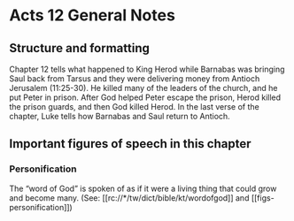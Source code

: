 # Acts 12 General Notes
## Structure and formatting

Chapter 12 tells what happened to King Herod while Barnabas was bringing Saul back from Tarsus and they were delivering money from Antioch Jerusalem (11:25-30). He killed many of the leaders of the church, and he put Peter in prison. After God helped Peter escape the prison, Herod killed the prison guards, and then God killed Herod. In the last verse of the chapter, Luke tells how Barnabas and Saul return to Antioch.

## Important figures of speech in this chapter

### Personification

The “word of God” is spoken of as if it were a living thing that could grow and become many. (See: [[rc://*/tw/dict/bible/kt/wordofgod]] and [[figs-personification]])